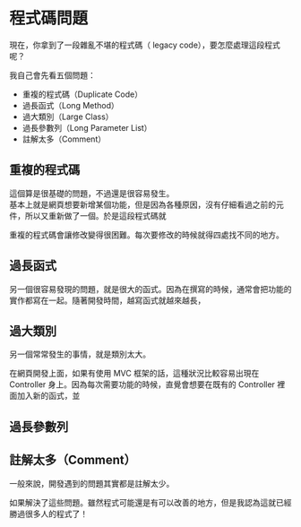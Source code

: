 # 程式碼問題

現在，你拿到了一段雜亂不堪的程式碼（ legacy code），要怎麼處理這段程式呢？

我自己會先看五個問題：

* 重複的程式碼（Duplicate Code）
* 過長函式（Long Method）
* 過大類別（Large Class）
* 過長參數列（Long Parameter List）
* 註解太多（Comment）

## 重複的程式碼

這個算是很基礎的問題，不過還是很容易發生。  
基本上就是網頁想要新增某個功能，但是因為各種原因，沒有仔細看過之前的元件，所以又重新做了一個。於是這段程式碼就

重複的程式碼會讓修改變得很困難。每次要修改的時候就得四處找不同的地方。

## 過長函式

另一個很容易發現的問題，就是很大的函式。因為在撰寫的時候，通常會把功能的實作都寫在一起。隨著開發時間，越寫函式就越來越長，

## 過大類別

另一個常常發生的事情，就是類別太大。

在網頁開發上面，如果有使用 MVC 框架的話，這種狀況比較容易出現在 Controller 身上。因為每次需要功能的時候，直覺會想要在既有的 Controller 裡面加入新的函式，並

## 過長參數列

## 註解太多（Comment）

一般來說，開發遇到的問題其實都是註解太少。





如果解決了這些問題。雖然程式可能還是有可以改善的地方，但是我認為這就已經勝過很多人的程式了！

